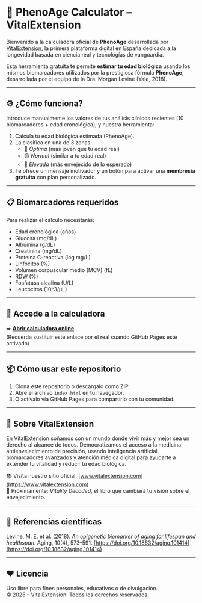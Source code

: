 # 🧬 PhenoAge Calculator – VitalExtension

Bienvenido a la calculadora oficial de **PhenoAge** desarrollada por [VitalExtension](https://www.vitalextension.com), la primera plataforma digital en España dedicada a la longevidad basada en ciencia real y tecnologías de vanguardia.

Esta herramienta gratuita te permite **estimar tu edad biológica** usando los mismos biomarcadores utilizados por la prestigiosa fórmula **PhenoAge**, desarrollada por el equipo de la Dra. Morgan Levine (Yale, 2018).

---

## ⚙️ ¿Cómo funciona?

Introduce manualmente los valores de tus análisis clínicos recientes (10 biomarcadores + edad cronológica), y nuestra herramienta:

1. Calcula tu edad biológica estimada (PhenoAge).
2. La clasifica en una de 3 zonas:
   - 🔵 *Óptima* (más joven que tu edad real)
   - 🟡 *Normal* (similar a tu edad real)
   - 🔴 *Elevada* (más envejecido de lo esperado)
3. Te ofrece un mensaje motivador y un botón para activar una **membresía gratuita** con plan personalizado.

---

## 📋 Biomarcadores requeridos

Para realizar el cálculo necesitarás:

- Edad cronológica (años)
- Glucosa (mg/dL)
- Albúmina (g/dL)
- Creatinina (mg/dL)
- Proteína C-reactiva (log mg/L)
- Linfocitos (%)
- Volumen corpuscular medio (MCV) (fL)
- RDW (%)
- Fosfatasa alcalina (U/L)
- Leucocitos (10^3/µL)

---

## 🚀 Accede a la calculadora

➡️ **[Abrir calculadora online](https://tuusuario.github.io/phenoage-calculator/)**  
(Recuerda sustituir este enlace por el real cuando GitHub Pages esté activado)

---

## 📦 Cómo usar este repositorio

1. Clona este repositorio o descárgalo como ZIP.
2. Abre el archivo `index.html` en tu navegador.
3. O actívalo vía GitHub Pages para compartirlo con tu comunidad.

---

## 🧠 Sobre VitalExtension

En VitalExtension soñamos con un mundo donde vivir más y mejor sea un derecho al alcance de todos. Democratizamos el acceso a la medicina antienvejecimiento de precisión, usando inteligencia artificial, biomarcadores avanzados y atención médica digital para ayudarte a extender tu vitalidad y reducir tu edad biológica.

📚 Visita nuestro sitio oficial: [www.vitalextension.com](https://www.vitalextension.com)  
📘 Próximamente: *Vitality Decoded*, el libro que cambiará tu visión sobre el envejecimiento.

---

## 📖 Referencias científicas

Levine, M. E. et al. (2018). *An epigenetic biomarker of aging for lifespan and healthspan*. Aging, 10(4), 573–591. [https://doi.org/10.18632/aging.101414](https://doi.org/10.18632/aging.101414)

---

## ❤️ Licencia

Uso libre para fines personales, educativos o de divulgación.  
© 2025 – VitalExtension. Todos los derechos reservados.
